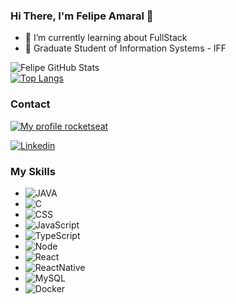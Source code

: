 ### Hi There, I'm Felipe Amaral 👋
- 🌱 I’m currently learning about FullStack  
- :school: Graduate Student of Information Systems - IFF

![Felipe GitHub Stats](https://github-readme-stats.vercel.app/api?username=felipe10amaral&show_icons=true&theme=radical)
<br>
[![Top Langs](https://github-readme-stats.vercel.app/api/top-langs/?username=felipe10amaral&show_icons=true&theme=radical)](https://github.com/felipe10amaral/github-readme-stats)

### Contact
[![My profile rocketseat](https://img.shields.io/badge/My%20profile-Rocketseat-blueviolet)](https://app.rocketseat.com.br/me/felipe-amaral-1566900354)    
  
[![Linkedin](https://img.shields.io/badge/LinkedIn-0077B5?style=for-the-badge&logo=linkedin&logoColor=white)](https://www.linkedin.com/in/felipe10amaral/)  


### My Skills
- ![JAVA](https://img.shields.io/badge/Java-ED8B00?style=for-the-badge&logo=java&logoColor=white)
- ![C](https://img.shields.io/badge/C-00599C?style=for-the-badge&logo=c&logoColor=black)
- ![CSS](https://img.shields.io/badge/CSS-239120?&style=for-the-badge&logo=css3&logoColor=white)
- ![JavaScript](https://img.shields.io/badge/JavaScript-F7DF1E?style=for-the-badge&logo=javascript&logoColor=black)
- ![TypeScript](https://img.shields.io/badge/TypeScript-007ACC?style=for-the-badge&logo=typescript&logoColor=white)
- ![Node](https://img.shields.io/badge/Node.js-43853D?style=for-the-badge&logo=node.js&logoColor=white)
- ![React](https://img.shields.io/badge/React-20232A?style=for-the-badge&logo=react&logoColor=61DAFB)
- ![ReactNative](https://img.shields.io/badge/React_Native-20232A?style=for-the-badge&logo=react&logoColor=61DAFB)
- ![MySQL](https://img.shields.io/badge/MySQL-00000F?style=for-the-badge&logo=mysql&logoColor=white)
- ![Docker](https://img.shields.io/badge/docker-%230db7ed.svg?style=for-the-badge&logo=docker&logoColor=white)








<!--
**Felipe10amaral/Felipe10amaral** is a ✨ _special_ ✨ repository because its `README.md` (this file) appears on your GitHub profile.

Here are some ideas to get you started:

- 🔭 I’m currently working on ...
- 🌱 I’m currently learning ...
- 👯 I’m looking to collaborate on ...
- 🤔 I’m looking for help with ...
- 💬 Ask me about ...
- 📫 How to reach me: ...
- 😄 Pronouns: ...
- ⚡ Fun fact: ...
-->
